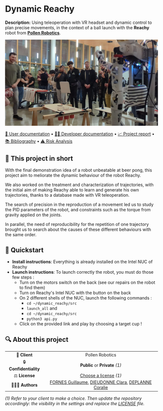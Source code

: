# Dynamic Reachy

**Description:** Using teleoperation with VR headset and dynamic control to plan precise movements, 
in the context of a ball launch with the **Reachy** robot from __[Pollen Robotics](https://www.pollen-robotics.com/)__.

<img alt="" src="docs/images/reachy.jpg"> 

[📖 User documentation](docs/user) • [👨‍💻 Developer documentation](docs/developer) • [📈 Project report](docs/report) • [📚 Bibliography](docs/bibliography) • [⚠️ Risk Analysis](docs/risk)
  
## 📄 This project in short
With the final demonstration idea of a robot unbeatable at beer pong, this project aim to meliorate the dynamic 
behaviour of the robot Reachy.

We also worked on the treatment and characterization of trajectories, with the initial aim of making Reachy able to learn 
and generate his own trajectories, thanks to a database made with VR teleoperation.

The search of precision in the reproduction of a movement led us to study the PID parameters of the robot, and 
constraints such as the torque from gravity applied on the joints.

In parallel, the need of reproducibility for the repetition of one trajectory brought us to search about the causes of 
these different behaviours with the same order.

## 🚀 Quickstart

* **Install instructions**: Everything is already installed on the Intel NUC of Reachy
* **Launch instructions**: To launch correctly the robot, you must do those few steps :
  * Turn on the motors switch on the back (see our repairs on the robot to find them)
  * Turn on Reachy's Intel NUC with the button on the back
  * On 2 different shells of the NUC, launch the following commands :
    * `cd ~/dynamic_reachy/src`
    * `launch_all`
    and
    * `cd ~/dynamic_reachy/src`
    * `python3 api.py`
  * Click on the provided link and play by choosing a target cup !

## 🔍 About this project

|       |        |
|:----------------------------:|:-----------------------------------------------------------------------:|
| 💼 **Client**                |  Pollen Robotics                                            |
| 🔒 **Confidentiality**       | **Public** or **Private** *(1)*                                         |
| ⚖️ **License**               |  [Choose a license](https://choosealicense.com/) *(1)*                  |
| 👨‍👨‍👦 **Authors**               |  [FORNES Guillaume](https://github.com/GuiFornes/), [DIEUDONNE Clara](https://github.com/D-Clara/), [DEPLANNE Coralie](https://github.com/Drenayaz/) 


*(1) Refer to your client to make a choice. Then update the repository accordingly: the visibility in the settings and replace the [LICENSE](./LICENSE) file.*
